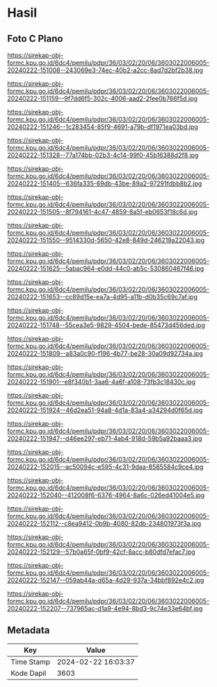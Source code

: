 # Hasil

## Foto C Plano

https://sirekap-obj-formc.kpu.go.id/6dc4/pemilu/pdpr/36/03/02/20/06/3603022006005-20240222-151008--243069e3-74ec-40b2-a2cc-8ad7d2bf2b38.jpg

https://sirekap-obj-formc.kpu.go.id/6dc4/pemilu/pdpr/36/03/02/20/06/3603022006005-20240222-151159--9f7dd6f5-302c-4006-aad2-2fee0b766f5d.jpg

https://sirekap-obj-formc.kpu.go.id/6dc4/pemilu/pdpr/36/03/02/20/06/3603022006005-20240222-151246--1c283454-85f9-4691-a79b-df1971ea03bd.jpg

https://sirekap-obj-formc.kpu.go.id/6dc4/pemilu/pdpr/36/03/02/20/06/3603022006005-20240222-151328--77a174bb-02b3-4c14-99f0-45b16388d2f8.jpg

https://sirekap-obj-formc.kpu.go.id/6dc4/pemilu/pdpr/36/03/02/20/06/3603022006005-20240222-151405--636fa335-69db-43be-89a2-97291fdbb8b2.jpg

https://sirekap-obj-formc.kpu.go.id/6dc4/pemilu/pdpr/36/03/02/20/06/3603022006005-20240222-151505--8f794161-4c47-4859-8a5f-eb0653f18c6d.jpg

https://sirekap-obj-formc.kpu.go.id/6dc4/pemilu/pdpr/36/03/02/20/06/3603022006005-20240222-151550--9514330d-5650-42e8-849d-246219a22043.jpg

https://sirekap-obj-formc.kpu.go.id/6dc4/pemilu/pdpr/36/03/02/20/06/3603022006005-20240222-151625--5abac964-e0dd-44c0-ab5c-530860467f46.jpg

https://sirekap-obj-formc.kpu.go.id/6dc4/pemilu/pdpr/36/03/02/20/06/3603022006005-20240222-151653--cc89d15e-ea7a-4d95-a11b-d0b35c69c7af.jpg

https://sirekap-obj-formc.kpu.go.id/6dc4/pemilu/pdpr/36/03/02/20/06/3603022006005-20240222-151748--55cea3e5-9829-4504-bede-85473d456ded.jpg

https://sirekap-obj-formc.kpu.go.id/6dc4/pemilu/pdpr/36/03/02/20/06/3603022006005-20240222-151809--a83a0c90-f196-4b77-be28-30a09d92734a.jpg

https://sirekap-obj-formc.kpu.go.id/6dc4/pemilu/pdpr/36/03/02/20/06/3603022006005-20240222-151901--e8f340b1-3aa6-4a6f-a108-73fb3c18430c.jpg

https://sirekap-obj-formc.kpu.go.id/6dc4/pemilu/pdpr/36/03/02/20/06/3603022006005-20240222-151924--46d2ea51-94a8-4d1a-83a4-a34294d0f65d.jpg

https://sirekap-obj-formc.kpu.go.id/6dc4/pemilu/pdpr/36/03/02/20/06/3603022006005-20240222-151947--d46ee297-eb71-4ab4-918d-59b5a92baaa3.jpg

https://sirekap-obj-formc.kpu.go.id/6dc4/pemilu/pdpr/36/03/02/20/06/3603022006005-20240222-152015--ac50094c-e595-4c31-9daa-8585584c9ce4.jpg

https://sirekap-obj-formc.kpu.go.id/6dc4/pemilu/pdpr/36/03/02/20/06/3603022006005-20240222-152040--412008f6-6376-4964-8a6c-026ed41004e5.jpg

https://sirekap-obj-formc.kpu.go.id/6dc4/pemilu/pdpr/36/03/02/20/06/3603022006005-20240222-152112--c8ea9412-0b9b-4080-82db-234801973f3a.jpg

https://sirekap-obj-formc.kpu.go.id/6dc4/pemilu/pdpr/36/03/02/20/06/3603022006005-20240222-152129--57b0a65f-0bf9-42cf-8acc-b80dfd7efac7.jpg

https://sirekap-obj-formc.kpu.go.id/6dc4/pemilu/pdpr/36/03/02/20/06/3603022006005-20240222-152147--059ab44a-d65a-4d29-937a-34bbf892e4c2.jpg

https://sirekap-obj-formc.kpu.go.id/6dc4/pemilu/pdpr/36/03/02/20/06/3603022006005-20240222-152207--737965ac-d1a9-4e94-8bd3-9c74e33e64bf.jpg


## Metadata

| Key        | Value               |
| ---------- | ------------------- |
| Time Stamp | 2024-02-22 16:03:37 |
| Kode Dapil | 3603                |




